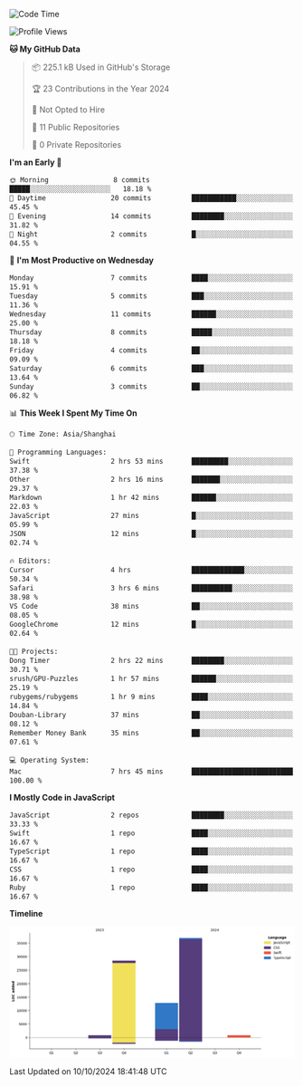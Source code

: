 <!--
**PascalDai/PascalDai** is a ✨ _special_ ✨ repository because its `README.md` (this file) appears on your GitHub profile.

Here are some ideas to get you started:

- 🔭 I’m currently working on ...
- 🌱 I’m currently learning ...
- 👯 I’m looking to collaborate on ...
- 🤔 I’m looking for help with ...
- 💬 Ask me about ...
- 📫 How to reach me: ...
- 😄 Pronouns: ...
- ⚡ Fun fact: ...
-->

<!--START_SECTION:waka-->
![Code Time](http://img.shields.io/badge/Code%20Time-613%20hrs-blue)

![Profile Views](http://img.shields.io/badge/Profile%20Views-1-blue)

**🐱 My GitHub Data** 

> 📦 225.1 kB Used in GitHub's Storage 
 > 
> 🏆 23 Contributions in the Year 2024
 > 
> 🚫 Not Opted to Hire
 > 
> 📜 11 Public Repositories 
 > 
> 🔑 0 Private Repositories 
 > 
**I'm an Early 🐤** 

```text
🌞 Morning                8 commits           █████░░░░░░░░░░░░░░░░░░░░   18.18 % 
🌆 Daytime                20 commits          ███████████░░░░░░░░░░░░░░   45.45 % 
🌃 Evening                14 commits          ████████░░░░░░░░░░░░░░░░░   31.82 % 
🌙 Night                  2 commits           █░░░░░░░░░░░░░░░░░░░░░░░░   04.55 % 
```
📅 **I'm Most Productive on Wednesday** 

```text
Monday                   7 commits           ████░░░░░░░░░░░░░░░░░░░░░   15.91 % 
Tuesday                  5 commits           ███░░░░░░░░░░░░░░░░░░░░░░   11.36 % 
Wednesday                11 commits          ██████░░░░░░░░░░░░░░░░░░░   25.00 % 
Thursday                 8 commits           █████░░░░░░░░░░░░░░░░░░░░   18.18 % 
Friday                   4 commits           ██░░░░░░░░░░░░░░░░░░░░░░░   09.09 % 
Saturday                 6 commits           ███░░░░░░░░░░░░░░░░░░░░░░   13.64 % 
Sunday                   3 commits           ██░░░░░░░░░░░░░░░░░░░░░░░   06.82 % 
```


📊 **This Week I Spent My Time On** 

```text
🕑︎ Time Zone: Asia/Shanghai

💬 Programming Languages: 
Swift                    2 hrs 53 mins       █████████░░░░░░░░░░░░░░░░   37.38 % 
Other                    2 hrs 16 mins       ███████░░░░░░░░░░░░░░░░░░   29.37 % 
Markdown                 1 hr 42 mins        ██████░░░░░░░░░░░░░░░░░░░   22.03 % 
JavaScript               27 mins             █░░░░░░░░░░░░░░░░░░░░░░░░   05.99 % 
JSON                     12 mins             █░░░░░░░░░░░░░░░░░░░░░░░░   02.74 % 

🔥 Editors: 
Cursor                   4 hrs               █████████████░░░░░░░░░░░░   50.34 % 
Safari                   3 hrs 6 mins        ██████████░░░░░░░░░░░░░░░   38.98 % 
VS Code                  38 mins             ██░░░░░░░░░░░░░░░░░░░░░░░   08.05 % 
GoogleChrome             12 mins             █░░░░░░░░░░░░░░░░░░░░░░░░   02.64 % 

🐱‍💻 Projects: 
Dong Timer               2 hrs 22 mins       ████████░░░░░░░░░░░░░░░░░   30.71 % 
srush/GPU-Puzzles        1 hr 57 mins        ██████░░░░░░░░░░░░░░░░░░░   25.19 % 
rubygems/rubygems        1 hr 9 mins         ████░░░░░░░░░░░░░░░░░░░░░   14.84 % 
Douban-Library           37 mins             ██░░░░░░░░░░░░░░░░░░░░░░░   08.12 % 
Remember Money Bank      35 mins             ██░░░░░░░░░░░░░░░░░░░░░░░   07.61 % 

💻 Operating System: 
Mac                      7 hrs 45 mins       █████████████████████████   100.00 % 
```

**I Mostly Code in JavaScript** 

```text
JavaScript               2 repos             ████████░░░░░░░░░░░░░░░░░   33.33 % 
Swift                    1 repo              ████░░░░░░░░░░░░░░░░░░░░░   16.67 % 
TypeScript               1 repo              ████░░░░░░░░░░░░░░░░░░░░░   16.67 % 
CSS                      1 repo              ████░░░░░░░░░░░░░░░░░░░░░   16.67 % 
Ruby                     1 repo              ████░░░░░░░░░░░░░░░░░░░░░   16.67 % 
```



**Timeline**

![Lines of Code chart](https://raw.githubusercontent.com/PascalDai/PascalDai/main/assets/bar_graph.png)


 Last Updated on 10/10/2024 18:41:48 UTC
<!--END_SECTION:waka-->
